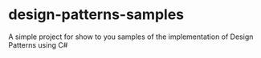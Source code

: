 # design-patterns-samples
A simple project for show to you samples of the implementation of Design Patterns using C#

